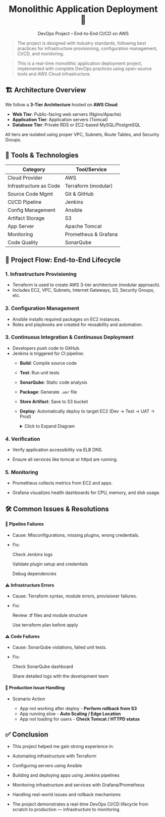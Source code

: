 <h1 align="center">
 Monolithic Application Deployment 🚀
</h1>

<p align="center">
  DevOps Project – End-to-End CI/CD on AWS
</p>


> The project is designed with industry standards, following best practices for infrastructure provisioning, configuration management, CI/CD, and monitoring.

> This is a real-time monolithic application deployment project, implemented with complete DevOps practices using open-source tools and AWS Cloud infrastructure.

## 🏗️ Architecture Overview

We follow a **3-Tier Architecture** hosted on **AWS Cloud**:

- **Web Tier**: Public-facing web servers (Nginx/Apache)
- **Application Tier**: Application servers (Tomcat)
- **Database Tier**: Private RDS or EC2-based MySQL/PostgreSQL

All tiers are isolated using proper VPC, Subnets, Route Tables, and Security Groups.



## 🔧 Tools & Technologies

  
| Category               | Tool/Service            |
|------------------------|-------------------------|
| Cloud Provider         | AWS                     |
| Infrastructure as Code | Terraform (modular)     |
| Source Code Mgmt       | Git & GitHub            |
| CI/CD Pipeline         | Jenkins                 |
| Config Management      | Ansible                 |
| Artifact Storage       | S3                      |
| App Server             | Apache Tomcat           |
| Monitoring             | Prometheus & Grafana    |
| Code Quality           | SonarQube               |



## 📌 Project Flow: End-to-End Lifecycle

### 1. Infrastructure Provisioning
- Terraform is used to create AWS 3-tier architecture (modular approach).
- Includes EC2, VPC, Subnets, Internet Gateways, S3, Security Groups, etc.

### 2. Configuration Management
- Ansible installs required packages on EC2 instances.
- Roles and playbooks are created for reusability and automation.

### 3. Continuous Integration & Continuous Deployment
- Developers push code to GitHub.
- Jenkins is triggered for CI pipeline:
  - **Build**: Compile source code
  - **Test**: Run unit tests
  - **SonarQube**: Static code analysis
  - **Package**: Generate `.war` file
  - **Store Artifact**: Save to S3 bucket
  - **Deploy**: Automatically deploy to target EC2 (Dev → Test → UAT → Prod)


    <details> <summary>Click to Expand Diagram</summary>

    graph TD
    
         A[Developer Pushes Code] --> B[Jenkins CI/CD Pipeline]
    
         B --> C [Build & Test]
    
         C --> D [SonarQube Quality Gate]
    
         D --> E [Generate Artifact (.war)]
    
         E --> F [Upload to S3 Bucket]
    
         F --> G [Deploy using Ansible]
    
         G --> H [Tomcat App Server]
</details>


### 4. Verification
 - Verify application accessibility via ELB DNS.

- Ensure all services like tomcat or httpd are running.

### 5. Monitoring

- Prometheus collects metrics from EC2 and apps.

- Grafana visualizes health dashboards for CPU, memory, and disk usage.


## 🛠️ Common Issues & Resolutions

#### 🔴 Pipeline Failures
- Cause: Misconfigurations, missing plugins, wrong credentials.

- Fix:

     Check Jenkins logs

     Validate plugin setup and credentials

     Debug dependencies

#### ⚠️ Infrastructure Errors

- Cause: Terraform syntax, module errors, provisioner failures.

- Fix:

     Review .tf files and module structure

     Use terraform plan before apply

#### ⚠️ Code Failures
- Cause: SonarQube violations, failed unit tests.

- Fix:

     Check SonarQube dashboard

     Share detailed logs with the development team

#### 🔄 Production Issue Handling
- Scenario	Action
  
     * App not working after deploy	- **Perform rollback from S3**
     * App running slow	- **Auto Scaling / Edge Location**
     * App not loading for users	- **Check Tomcat / HTTPD status**


## ✅ Conclusion

- This project helped me gain strong experience in:

- Automating infrastructure with Terraform

- Configuring servers using Ansible

- Building and deploying apps using Jenkins pipelines

- Monitoring infrastructure and services with Grafana/Prometheus

- Handling real-world issues and rollback mechanisms

- The project demonstrates a real-time DevOps CI/CD lifecycle from scratch to production — infrastructure to monitoring.

